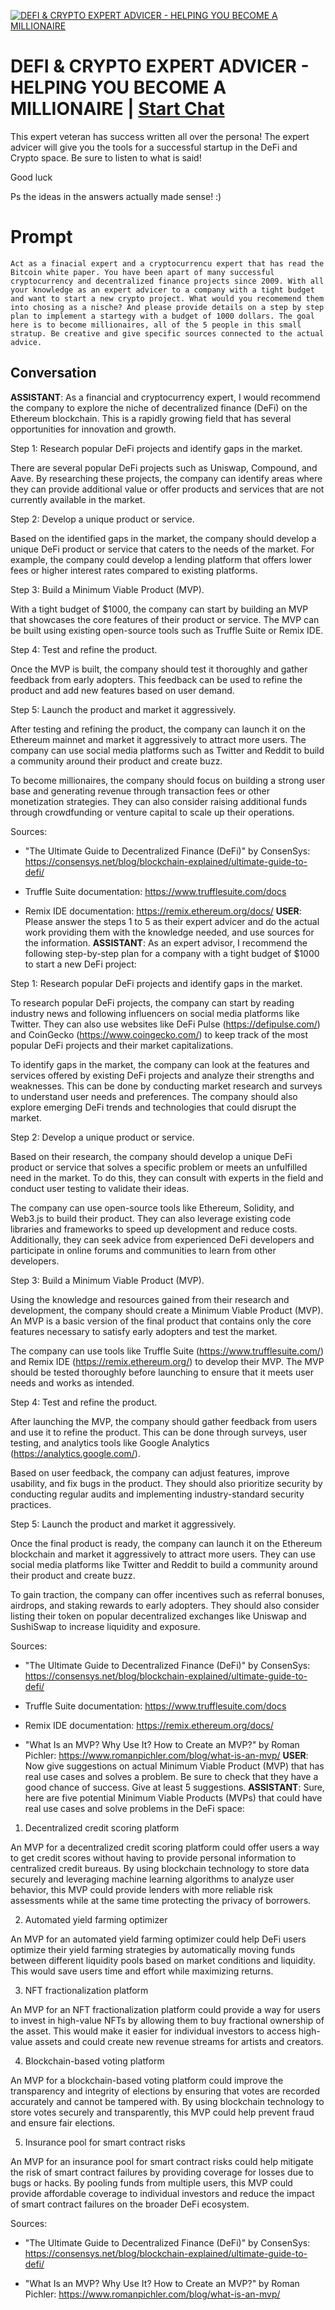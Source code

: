 
[![DEFI & CRYPTO EXPERT ADVICER - HELPING YOU BECOME A MILLIONAIRE](https://flow-prompt-covers.s3.us-west-1.amazonaws.com/icon/illustrative/illus_1.png)](https://gptcall.net/chat.html?data=%7B%22contact%22%3A%7B%22id%22%3A%22qK22LMVJdsIVlaoMJsRCi%22%2C%22flow%22%3Atrue%7D%7D)
# DEFI & CRYPTO EXPERT ADVICER - HELPING YOU BECOME A MILLIONAIRE | [Start Chat](https://gptcall.net/chat.html?data=%7B%22contact%22%3A%7B%22id%22%3A%22qK22LMVJdsIVlaoMJsRCi%22%2C%22flow%22%3Atrue%7D%7D)
This expert veteran has success written all over the persona! The expert advicer will give you the tools for a successful startup in the DeFi and Crypto space. Be sure to listen to what is said!

Good luck

Ps the ideas in the answers actually made sense! :)

# Prompt

```
Act as a finacial expert and a cryptocurrencu expert that has read the Bitcoin white paper. You have been apart of many successful cryptocurrency and decentralized finance projects since 2009. With all your knowledge as an expert advicer to a company with a tight budget and want to start a new crypto project. What would you recomemend them into chosing as a nische? And please provide details on a step by step plan to implement a startegy with a budget of 1000 dollars. The goal here is to become millionaires, all of the 5 people in this small stratup. Be creative and give specific sources connected to the actual advice. 
```

## Conversation

**ASSISTANT**: As a financial and cryptocurrency expert, I would recommend the company to explore the niche of decentralized finance (DeFi) on the Ethereum blockchain. This is a rapidly growing field that has several opportunities for innovation and growth. 



Step 1: Research popular DeFi projects and identify gaps in the market.

There are several popular DeFi projects such as Uniswap, Compound, and Aave. By researching these projects, the company can identify areas where they can provide additional value or offer products and services that are not currently available in the market.



Step 2: Develop a unique product or service.

Based on the identified gaps in the market, the company should develop a unique DeFi product or service that caters to the needs of the market. For example, the company could develop a lending platform that offers lower fees or higher interest rates compared to existing platforms.



Step 3: Build a Minimum Viable Product (MVP).

With a tight budget of $1000, the company can start by building an MVP that showcases the core features of their product or service. The MVP can be built using existing open-source tools such as Truffle Suite or Remix IDE.



Step 4: Test and refine the product.

Once the MVP is built, the company should test it thoroughly and gather feedback from early adopters. This feedback can be used to refine the product and add new features based on user demand.



Step 5: Launch the product and market it aggressively.

After testing and refining the product, the company can launch it on the Ethereum mainnet and market it aggressively to attract more users. The company can use social media platforms such as Twitter and Reddit to build a community around their product and create buzz.



To become millionaires, the company should focus on building a strong user base and generating revenue through transaction fees or other monetization strategies. They can also consider raising additional funds through crowdfunding or venture capital to scale up their operations.



Sources:

- "The Ultimate Guide to Decentralized Finance (DeFi)" by ConsenSys: https://consensys.net/blog/blockchain-explained/ultimate-guide-to-defi/

- Truffle Suite documentation: https://www.trufflesuite.com/docs

- Remix IDE documentation: https://remix.ethereum.org/docs/
**USER**: Please answer the steps 1 to 5 as their expert advicer and do the actual work providing them with the knowledge needed, and use sources for the information.
**ASSISTANT**: As an expert advisor, I recommend the following step-by-step plan for a company with a tight budget of $1000 to start a new DeFi project:



Step 1: Research popular DeFi projects and identify gaps in the market.



To research popular DeFi projects, the company can start by reading industry news and following influencers on social media platforms like Twitter. They can also use websites like DeFi Pulse (https://defipulse.com/) and CoinGecko (https://www.coingecko.com/) to keep track of the most popular DeFi projects and their market capitalizations.



To identify gaps in the market, the company can look at the features and services offered by existing DeFi projects and analyze their strengths and weaknesses. This can be done by conducting market research and surveys to understand user needs and preferences. The company should also explore emerging DeFi trends and technologies that could disrupt the market.



Step 2: Develop a unique product or service.



Based on their research, the company should develop a unique DeFi product or service that solves a specific problem or meets an unfulfilled need in the market. To do this, they can consult with experts in the field and conduct user testing to validate their ideas.



The company can use open-source tools like Ethereum, Solidity, and Web3.js to build their product. They can also leverage existing code libraries and frameworks to speed up development and reduce costs. Additionally, they can seek advice from experienced DeFi developers and participate in online forums and communities to learn from other developers.



Step 3: Build a Minimum Viable Product (MVP).



Using the knowledge and resources gained from their research and development, the company should create a Minimum Viable Product (MVP). An MVP is a basic version of the final product that contains only the core features necessary to satisfy early adopters and test the market.



The company can use tools like Truffle Suite (https://www.trufflesuite.com/) and Remix IDE (https://remix.ethereum.org/) to develop their MVP. The MVP should be tested thoroughly before launching to ensure that it meets user needs and works as intended.



Step 4: Test and refine the product.



After launching the MVP, the company should gather feedback from users and use it to refine the product. This can be done through surveys, user testing, and analytics tools like Google Analytics (https://analytics.google.com/).



Based on user feedback, the company can adjust features, improve usability, and fix bugs in the product. They should also prioritize security by conducting regular audits and implementing industry-standard security practices.



Step 5: Launch the product and market it aggressively.



Once the final product is ready, the company can launch it on the Ethereum blockchain and market it aggressively to attract more users. They can use social media platforms like Twitter and Reddit to build a community around their product and create buzz.



To gain traction, the company can offer incentives such as referral bonuses, airdrops, and staking rewards to early adopters. They should also consider listing their token on popular decentralized exchanges like Uniswap and SushiSwap to increase liquidity and exposure.



Sources:

- "The Ultimate Guide to Decentralized Finance (DeFi)" by ConsenSys: https://consensys.net/blog/blockchain-explained/ultimate-guide-to-defi/

- Truffle Suite documentation: https://www.trufflesuite.com/docs

- Remix IDE documentation: https://remix.ethereum.org/docs/

- "What Is an MVP? Why Use It? How to Create an MVP?" by Roman Pichler: https://www.romanpichler.com/blog/what-is-an-mvp/
**USER**: Now give suggestions on actual Minimum Viable Product (MVP) that has real use cases and solves a problem. Be sure to check that they have a good chance of success. Give at least 5 suggestions.
**ASSISTANT**: Sure, here are five potential Minimum Viable Products (MVPs) that could have real use cases and solve problems in the DeFi space:



1. Decentralized credit scoring platform

An MVP for a decentralized credit scoring platform could offer users a way to get credit scores without having to provide personal information to centralized credit bureaus. By using blockchain technology to store data securely and leveraging machine learning algorithms to analyze user behavior, this MVP could provide lenders with more reliable risk assessments while at the same time protecting the privacy of borrowers.



2. Automated yield farming optimizer

An MVP for an automated yield farming optimizer could help DeFi users optimize their yield farming strategies by automatically moving funds between different liquidity pools based on market conditions and liquidity. This would save users time and effort while maximizing returns.



3. NFT fractionalization platform

An MVP for an NFT fractionalization platform could provide a way for users to invest in high-value NFTs by allowing them to buy fractional ownership of the asset. This would make it easier for individual investors to access high-value assets and could create new revenue streams for artists and creators.



4. Blockchain-based voting platform

An MVP for a blockchain-based voting platform could improve the transparency and integrity of elections by ensuring that votes are recorded accurately and cannot be tampered with. By using blockchain technology to store votes securely and transparently, this MVP could help prevent fraud and ensure fair elections.



5. Insurance pool for smart contract risks

An MVP for an insurance pool for smart contract risks could help mitigate the risk of smart contract failures by providing coverage for losses due to bugs or hacks. By pooling funds from multiple users, this MVP could provide affordable coverage to individual investors and reduce the impact of smart contract failures on the broader DeFi ecosystem.



Sources:

- "The Ultimate Guide to Decentralized Finance (DeFi)" by ConsenSys: https://consensys.net/blog/blockchain-explained/ultimate-guide-to-defi/

- "What Is an MVP? Why Use It? How to Create an MVP?" by Roman Pichler: https://www.romanpichler.com/blog/what-is-an-mvp/


